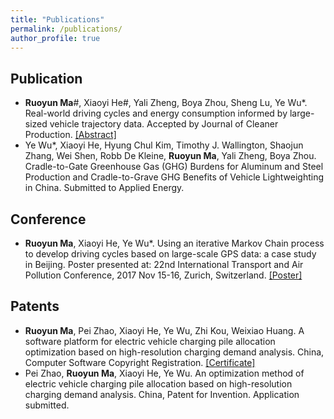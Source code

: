 ```yaml
---
title: "Publications"
permalink: /publications/
author_profile: true
---
```


**Publication**
-----
* **Ruoyun Ma**#, Xiaoyi He#, Yali Zheng, Boya Zhou, Sheng Lu, Ye Wu*. Real-world driving cycles and energy consumption informed by large-sized vehicle trajectory data. Accepted by Journal of Cleaner Production. [[Abstract]](../files/paperAbstract4.0.pdf)  
* Ye Wu*, Xiaoyi He, Hyung Chul Kim, Timothy J. Wallington, Shaojun Zhang, Wei Shen, Robb De Kleine, **Ruoyun Ma**, Yali Zheng, Boya Zhou. Cradle-to-Gate Greenhouse Gas (GHG) Burdens for Aluminum and Steel Production and Cradle-to-Grave GHG Benefits of Vehicle Lightweighting in China. Submitted to Applied Energy.  

**Conference**
-----
* **Ruoyun Ma**, Xiaoyi He, Ye Wu*.  Using an iterative Markov Chain process to develop driving cycles based on large-scale GPS data: a case study in Beijing. Poster presented at: 22nd International Transport and Air Pollution Conference, 2017 Nov 15-16, Zurich, Switzerland. [[Poster]](../files/TAPposter_MRY4.0.pdf)  

**Patents**
-----
* **Ruoyun Ma**, Pei Zhao, Xiaoyi He, Ye Wu, Zhi Kou, Weixiao Huang. A software platform for electric vehicle charging pile allocation optimization based on high-resolution charging demand analysis. China, Computer Software Copyright Registration. [[Certificate]](../files/SoftwareCopyright.pdf)
* Pei Zhao, **Ruoyun Ma**, Xiaoyi He, Ye Wu. An optimization method of electric vehicle charging pile allocation based on high-resolution charging demand analysis. China, Patent for Invention. Application submitted.

